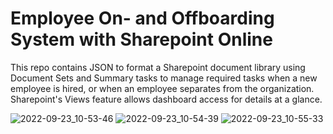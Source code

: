 # Employee On- and Offboarding System with Sharepoint Online

This repo contains JSON to format a Sharepoint document library using Document Sets and Summary tasks to manage required tasks when a new employee is hired, or when an employee separates from the organization. Sharepoint's Views feature allows dashboard access for details at a glance.

![2022-09-23_10-53-46](https://user-images.githubusercontent.com/43474151/192002861-72f494a2-c31c-4349-b72a-faa29b229d9e.png)
![2022-09-23_10-54-39](https://user-images.githubusercontent.com/43474151/192002980-e40451f2-cb5e-455b-9eb0-4cc2d2df0870.png)
![2022-09-23_10-55-33](https://user-images.githubusercontent.com/43474151/192002993-ec26a52e-4fd6-4344-9762-20c150b0044e.png)
